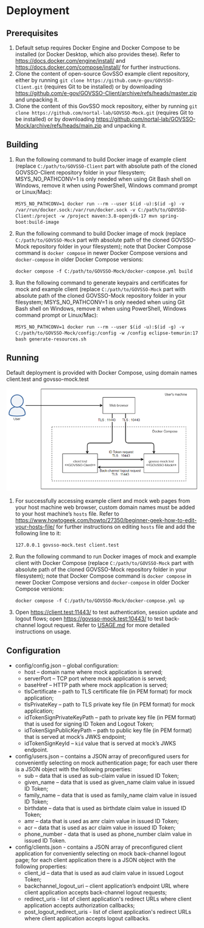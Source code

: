 # Deployment

## Prerequisites

1. Default setup requires Docker Engine and Docker Compose to be installed (or Docker Desktop, which also provides
   these). Refer to https://docs.docker.com/engine/install/ and https://docs.docker.com/compose/install/ for further
   instructions.
2. Clone the content of open-source GovSSO example client repository, either by
   running `git clone https://github.com/e-gov/GOVSSO-Client.git` (requires Git to be installed) or by
   downloading https://github.com/e-gov/GOVSSO-Client/archive/refs/heads/master.zip and unpacking it.
3. Clone the content of this GovSSO mock repository, either by
   running `git clone https://github.com/nortal-lab/GOVSSO-Mock.git` (requires Git to be installed) or by
   downloading https://github.com/nortal-lab/GOVSSO-Mock/archive/refs/heads/main.zip and unpacking it.

## Building

1. Run the following command to build Docker image of example client (replace `C:/path/to/GOVSSO-Client` part with
   absolute path of the cloned GOVSSO-Client repository folder in your filesystem; MSYS_NO_PATHCONV=1 is only needed
   when using Git Bash shell on Windows, remove it when using PowerShell, Windows command prompt or Linux/Mac):
   ```shell
   MSYS_NO_PATHCONV=1 docker run --rm --user $(id -u):$(id -g) -v /var/run/docker.sock:/var/run/docker.sock -v C:/path/to/GOVSSO-Client:/project -w /project maven:3.8-openjdk-17 mvn spring-boot:build-image
   ```
2. Run the following command to build Docker image of mock (replace `C:/path/to/GOVSSO-Mock` part with absolute path of
   the cloned GOVSSO-Mock repository folder in your filesystem); note that Docker Compose command is `docker compose` in
   newer Docker Compose versions and `docker-compose` in older Docker Compose versions:
   ```shell
   docker compose -f C:/path/to/GOVSSO-Mock/docker-compose.yml build
   ```
3. Run the following command to generate keypairs and certificates for mock and example client (replace
   `C:/path/to/GOVSSO-Mock` part with absolute path of the cloned GOVSSO-Mock repository folder in your
   filesystem; MSYS_NO_PATHCONV=1 is only needed when using Git Bash shell on Windows, remove it when using PowerShell,
   Windows command prompt or Linux/Mac):
   ```shell
   MSYS_NO_PATHCONV=1 docker run --rm --user $(id -u):$(id -g) -v C:/path/to/GOVSSO-Mock/config:/config -w /config eclipse-temurin:17 bash generate-resources.sh
   ```

## Running

Default deployment is provided with Docker Compose, using domain names client.test and govsso-mock.test

<img src="doc/deployment-docker_compose.png" width="700"/>

1. For successfully accessing example client and mock web pages from your host machine web browser, custom domain names
   must be added to your host machine’s `hosts` file. Refer
   to https://www.howtogeek.com/howto/27350/beginner-geek-how-to-edit-your-hosts-file/ for further instructions on
   editing `hosts` file and add the following line to it:
   ```text
   127.0.0.1 govsso-mock.test client.test
   ```
2. Run the following command to run Docker images of mock and example client with Docker Compose (replace
   `C:/path/to/GOVSSO-Mock` part with absolute path of the cloned GOVSSO-Mock repository folder in your
   filesystem); note that Docker Compose command is `docker compose` in newer Docker Compose versions
   and `docker-compose` in older Docker Compose versions:
   ```shell
   docker compose -f C:/path/to/GOVSSO-Mock/docker-compose.yml up
   ```
3. Open https://client.test:11443/ to test authentication, session update and logout flows;
   open https://govsso-mock.test:10443/ to test back-channel logout request. Refer to [USAGE.md](USAGE.md) for more
   detailed instructions on usage.

## Configuration

* config/config.json – global configuration:
    * host – domain name where mock application is served;
    * serverPort – TCP port where mock application is served;
    * baseHref – HTTP path where mock application is served;
    * tlsCertificate – path to TLS certificate file (in PEM format) for mock application;
    * tlsPrivateKey – path to TLS private key file (in PEM format) for mock application;
    * idTokenSignPrivateKeyPath – path to private key file (in PEM format) that is used for signing ID Token and Logout
      Token;
    * idTokenSignPublicKeyPath – path to public key file (in PEM format) that is served at mock’s JWKS endpoint;
    * idTokenSignKeyId – `kid` value that is served at mock’s JWKS endpoint.
* config/users.json – contains a JSON array of preconfigured users for conveniently selecting on mock authentication
  page; for each user there is a JSON object with the following properties:
    * sub – data that is used as sub-claim value in issued ID Token;
    * given_name – data that is used as given_name claim value in issued ID Token;
    * family_name – data that is used as family_name claim value in issued ID Token;
    * birthdate – data that is used as birthdate claim value in issued ID Token;
    * amr – data that is used as amr claim value in issued ID Token;
    * acr – data that is used as acr claim value in issued ID Token;
    * phone_number - data that is used as phone_number claim value in issued ID Token.
* config/clients.json - contains a JSON array of preconfigured client application for conveniently selecting on mock
  back-channel logout page; for each client application there is a JSON object with the following properties:
    * client_id – data that is used as aud claim value in issued Logout Token;
    * backchannel_logout_uri – client application’s endpoint URL where client application accepts back-channel logout
      requests;
    * redirect_uris - list of client application's redirect URLs where client application accepts authorization callbacks;
    * post_logout_redirect_uris - list of client application's redirect URLs where client application accepts logout callbacks.
